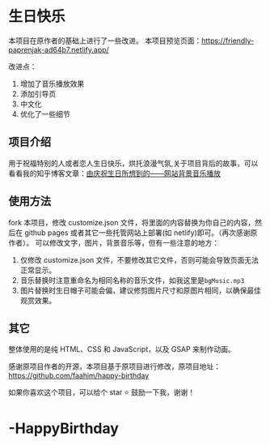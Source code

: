 # 生日快乐

本项目在原作者的基础上进行了一些改进。
本项目预览页面：<https://friendly-paprenjak-ad64b7.netlify.app/>

改进点：

1. 增加了音乐播放效果
2. 添加引导页
3. 中文化
4. 优化了一些细节

## 项目介绍

用于祝福特别的人或者恋人生日快乐，烘托浪漫气氛,关于项目背后的故事，可以看看我的知乎博客文章：[由庆祝生日所想到的——网站背景音乐播放](https://zhuanlan.zhihu.com/p/677636150)

## 使用方法

fork 本项目，修改 customize.json 文件，将里面的内容替换为你自己的内容，然后在 github pages 或者其它一些托管网站上部署(如 netlify)即可。（再次感谢原作者）。
可以修改文字，图片，背景音乐等，但有一些注意的地方：

1. 仅修改 customize.json 文件，不要修改其它文件，否则可能会导致页面无法正常显示。
2. 音乐替换时注意重命名为相同名称的音乐文件，如我这里是`bgMusic.mp3`
3. 图片替换时生日帽子可能会偏，建议修剪图片尺寸和原图片相同，以确保最佳观赏效果。

## 其它

整体使用的是纯 HTML、CSS 和 JavaScript，以及 GSAP 来制作动画。

感谢原项目作者的开源，本项目基于原项目进行修改，原项目地址：<https://github.com/faahim/happy-birthday>

如果你喜欢这个项目，可以给个 star ⭐ 鼓励一下我，谢谢！
# -HappyBirthday
